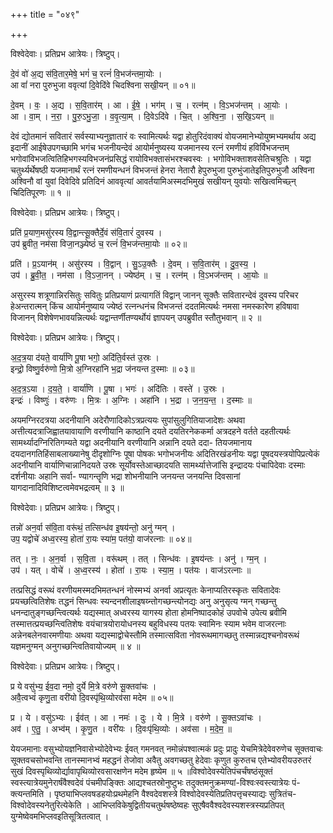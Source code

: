 +++
title = "०४९"

+++


विश्वेदेवाः। प्रतिप्रभ आत्रेयः। त्रिष्टुप्।

दे॒वं वो॑ अ॒द्य स॑वि॒तार॒मेषे॒ भगं॑ च॒ रत्नं॑ वि॒भज॑न्तमा॒योः ।  
आ वां॑ नरा पुरुभुजा ववृत्यां दि॒वेदि॑वे चिदश्विना सखी॒यन् ॥ ०१॥

दे॒वम् । वः॒ । अ॒द्य । स॒वि॒तार॑म् । आ । ई॒षे॒ । भग॑म् । च॒ । रत्न॑म् । वि॒ऽभज॑न्तम् । आ॒योः ।  
आ । वा॒म् । न॒रा॒ । पु॒रु॒ऽभु॒जा॒ । व॒वृ॒त्या॒म् । दि॒वेऽदि॑वे । चि॒त् । अ॒श्वि॒ना॒ । स॒खि॒ऽयन् ॥

देवं द्योतमानं सवितारं सर्वस्याभ्यनुज्ञातारं वः स्वामित्यर्थः यद्वा होतुरिदंवाक्यं वोयजमानेभ्योयुष्मभ्यमर्थाय अद्य इदानीं आईषेउपगच्छामि भगंच भजनीयन्देवं आयोर्मनुष्यस्य यजमानस्य रत्नं रमणीयं हविर्विभजन्तम् भगोवांविभजत्वितिहिभगस्यविभजनंप्रसिद्धं रायोविभक्तासंभरश्चवस्वः । भगोविभक्ताशवसेतिचश्रुतिः । यद्वा चतुर्थ्यर्थेषष्ठी यजमानार्थं रत्नं रमणीयन्धनं विभजन्तं हेनरा नेतारौ हेपुरुभुजा पुरुभुंजातेइतिपुरुभुजौ अश्विना अश्विनौ वां युवां दिवेदिवे प्रतिदिनं आववृत्यां आवर्तयामिअस्मदभिमुखं सखीयन् युवयोः सखित्वमिच्छ्न् चिदितिपूरणः ॥ १ ॥

विश्वेदेवाः। प्रतिप्रभ आत्रेयः। त्रिष्टुप्।

प्रति॑ प्र॒याण॒मसु॑रस्य वि॒द्वान्त्सू॒क्तैर्दे॒वं स॑वि॒तारं॑ दुवस्य ।  
उप॑ ब्रुवीत॒ नम॑सा विजा॒नञ्ज्येष्ठं॑ च॒ रत्नं॑ वि॒भज॑न्तमा॒योः ॥ ०२॥

प्रति॑ । प्र॒ऽयान॑म् । असु॑रस्य । वि॒द्वान् । सु॒ऽउ॒क्तैः । दे॒वम् । स॒वि॒तार॑म् । दु॒व॒स्य॒ ।  
उप॑ । ब्रु॒वी॒त॒ । नम॑सा । वि॒ऽजा॒नन् । ज्येष्ठ॑म् । च॒ । रत्न॑म् । वि॒ऽभज॑न्तम् । आ॒योः ॥

असुरस्य शत्रूणान्निरसितुः सवितुः प्रतिप्रयाणं प्रत्यागतिं विद्वान् जानन् सूक्तैः सवितारन्देवं दुवस्य परिचर हेअन्तरात्मन् किंच आयोर्मनुष्याय ज्येष्ठं रत्नन्धनंच विभजन्तं ददतमित्यर्थः नमसा नमस्कारेण हविषावा विजानन् विशेषेणभावयन्नित्यर्थः यद्वान्तर्णीतण्यर्थोयं ज्ञापयन् उपब्रुवीत स्तौतुभवान् ॥ २ ॥

विश्वेदेवाः। प्रतिप्रभ आत्रेयः। त्रिष्टुप्।

अ॒द॒त्र॒या द॑यते॒ वार्या॑णि पू॒षा भगो॒ अदि॑ति॒र्वस्त॑ उ॒स्रः ।  
इन्द्रो॒ विष्णु॒र्वरु॑णो मि॒त्रो अ॒ग्निरहा॑नि भ॒द्रा ज॑नयन्त द॒स्माः ॥ ०३॥

अ॒द॒त्र॒ऽया । द॒य॒ते॒ । वार्या॑णि । पू॒षा । भगः॑ । अदि॑तिः । वस्ते॑ । उ॒स्रः ।  
इन्द्रः॑ । विष्णुः॑ । वरु॑णः । मि॒त्रः । अ॒ग्निः । अहा॑नि । भ॒द्रा । ज॒न॒य॒न्त॒ । द॒स्माः ॥

अयमग्निरदत्रया अदनीयानि अदेरौणादिकोऽत्रप्रत्ययः सुपांसुलुगितियाजादेशः अथवा अत्तीत्यदत्राजिह्वातयावायाणि वरणीयानि काष्ठानि दयते दयतिरनेककर्मा अत्रदहने वर्तते दहतीत्यर्थः सामर्थ्यादग्निरितिगम्यते यद्वा अदनीयानि वरणीयानि अन्नानि दयते ददा- तियजमानाय दयदानगतिहिंसाबलाख्यानेषु दीदृशोग्निः पूषा पोषकः भगोभजनीयः अदितिरखंडनीयः यद्वा पूषदयस्त्रयोपिप्रत्येकं अदनीयानि वार्याणिचान्नानिदयते उस्रः सूर्योवस्तेआच्छादयति सामर्थ्यात्तेजांसि इन्द्रादयः पंचापिदेवाः दस्माः दर्शनीयाः अहानि सर्वा- ण्यागन्तॄणि भद्रा शोभनीयानि जनयन्त जनयन्ति दिवसानां यागदानादिविशिष्टत्वमेवभद्रत्वम् ॥ ३ ॥

विश्वेदेवाः। प्रतिप्रभ आत्रेयः। त्रिष्टुप्।

तन्नो॑ अन॒र्वा स॑वि॒ता वरू॑थं॒ तत्सिन्ध॑व इ॒षय॑न्तो॒ अनु॑ ग्मन् ।  
उप॒ यद्वोचे॑ अध्व॒रस्य॒ होता॑ रा॒यः स्या॑म॒ पत॑यो॒ वाज॑रत्नाः ॥ ०४॥

तत् । नः॒ । अ॒न॒र्वा । स॒वि॒ता । वरू॑थम् । तत् । सिन्ध॑वः । इ॒षय॑न्तः । अनु॑ । ग्म॒न् ।  
उप॑ । यत् । वोचे॑ । अ॒ध्व॒रस्य॑ । होता॑ । रा॒यः । स्या॒म॒ । पत॑यः । वाज॑ऽरत्नाः ॥

तत्प्रसिद्धं वरूथं वरणीयमस्मदभिमतन्धनं नोस्मभ्यं अनर्वा अप्रत्यृतः केनाप्यतिरस्कृतः सवितादेवः प्रयच्छत्वितिशेषः तद्धनं सिन्धवः स्यन्दनशीलाइषय्न्तोगच्छन्त्योनद्यः अनु अनुसृत्य ग्मन् गच्छन्तु धनन्दातुङ्गच्छन्त्वित्यर्थः यद्यस्मात् अध्वरस्य यागस्य होता होमनिष्पादकोहं उपवोचे उपेत्य ब्रवीमि तस्मात्तत्प्रयच्छन्त्वितिशेषः वयंचात्रयोरायोधनस्य बहुविधस्य पतयः स्वामिनः स्याम भवेम वाजरत्नाः अन्नेनबलेनवारमणीयाः अथवा यद्यस्माद्वोचेस्तौमि तस्मात्सविता नोवरूथमागच्छतु तस्मान्नद्यश्चनोवरूथं यज्ञमनुग्मन् अनुगच्छन्त्वितिवायोज्यम् ॥ ४ ॥

विश्वेदेवाः। प्रतिप्रभ आत्रेयः। त्रिष्टुप्।

प्र ये वसु॑भ्य॒ ईव॒दा नमो॒ दुर्ये मि॒त्रे वरु॑णे सू॒क्तवा॑चः ।  
अवै॒त्वभ्वं॑ कृणु॒ता वरी॑यो दि॒वस्पृ॑थि॒व्योरव॑सा मदेम ॥ ०५॥

प्र । ये । वसु॑ऽभ्यः । ईव॑त् । आ । नमः॑ । दुः । ये । मि॒त्रे । वरु॑णे । सू॒क्तऽवा॑चः ।  
अव॑ । ए॒तु॒ । अभ्व॑म् । कृ॒णु॒त । वरी॑यः । दि॒वःपृ॑थि॒व्योः । अव॑सा । म॒दे॒म॒ ॥

येयजमानाः वसुभ्योयज्ञनिवासेभ्योदेवेभ्यः ईवत् गमनवत् नमोन्नंपश्वात्मकं प्रदुः प्रादुः येचमित्रेदेवेवरुणेच सूक्तवाचः सूक्तवचसोभवन्ति तानस्मानभ्वं महद्धनं तेजोवा अवैतु अवगच्छतु हेदेवाः कृणुत कुरुतच एतेभ्योवरीयउरुतरं सुखं दिवस्पृथिव्योर्द्यावापृथिव्योरवसारक्षणेन मदेम हृष्येम ॥ ५ ॥विश्वोदेवस्येतिपंचर्चंषष्ठंसूक्तं स्वस्त्यात्रेयमुनेरार्षंवैश्वदेवं पंचमीपङ्क्तिः आद्यश्चतस्रोनुष्टुभः तदुक्तमनुक्रमण्यां-विश्वःस्वस्त्यात्रेयः पं- क्त्यन्तमिति । पृष्ठ्याभिप्लवषडहयोःप्रथमेहनि वैश्वदेवशस्त्रे विश्वोदेवस्येतिप्रतिपत्तृचस्याद्यः सुत्रितंच-विश्वोदेवस्यनेतुरित्येकेति । आभिप्लविकेषुद्वितीयचतुर्थषष्ठेष्वहः सुएषैववैश्वदेवस्यशस्त्रस्यप्रतिपत् युग्मेष्वेवमभिप्लवइतिसूत्रितत्वात् ।